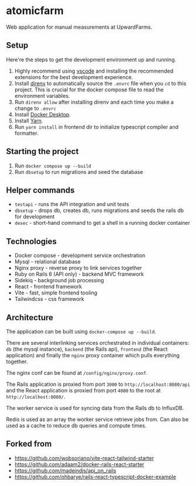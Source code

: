 # atomicfarm

Web application for manual measurements at UpwardFarms.

## Setup

Here're the steps to get the development environment up and running.

1. Highly recommend using [vscode](https://code.visualstudio.com/) and installing the recommended extensions for the best development experience.
1. Install [direnv](https://direnv.net/) to automatically source the `.envrc` file when you `cd` to this project. This is crucial for the docker compose file to read the environment variables.
1. Run `direnv allow` after installing direnv and each time you make a change to `.envrc`
1. Install [Docker Desktop](https://docs.docker.com/desktop/).
1. Install [Yarn](https://classic.yarnpkg.com/lang/en/docs/install/#mac-stable).
1. Run `yarn install` in frontend dir to initialize typescript compiler and formatter.

## Starting the project

1. Run `docker compose up --build`
1. Run `dbsetup` to run migrations and seed the database

## Helper commands

- `testapi` - runs the API integration and unit tests
- `dbsetup` - drops db, creates db, runs migrations and seeds the rails db for development
- `dexec` - short-hand command to get a shell in a running docker container

## Technologies

- Docker compose - development service orchestration
- Mysql - relational database
- Nginx proxy - reverse proxy to link services together
- Ruby on Rails 6 (API only) - backend MVC framework
- Sidekiq - background job processing
- React - frontend framework
- Vite - fast, simple frontend tooling
- Tailwindcss - css framework

## Architecture

The application can be built using `docker-compose up --build`.

There are several interlinking services orchestrated in individual containers: `db` (the mysql instance), `backend` (the Rails api), `frontend` (the React application) and finally the `nginx` proxy container which pulls everything together.

The nginx conf can be found at `/config/nginx/proxy.conf`.

The Rails application is proxied from port `3000` to `http://localhost:8080/api` and the React application is proxied from port `4000` to the root at `http://localhost:8080/`.

The worker service is used for syncing data from the Rails db to InfluxDB.

Redis is used as an array the worker service retrieve jobs from. Can also be used as a cache to reduce db queries and compute times.

## Forked from

- https://github.com/wobsoriano/vite-react-tailwind-starter
- https://github.com/adaam2/docker-rails-react-starter
- https://github.com/madeindjs/api_on_rails
- https://github.com/ohbarye/rails-react-typescript-docker-example
